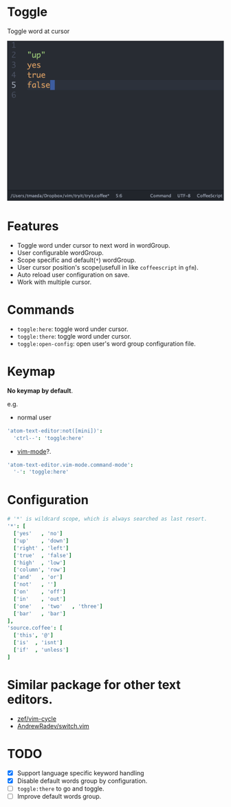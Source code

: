 # Toggle

Toggle word at cursor

![gif](https://raw.githubusercontent.com/t9md/t9md/846644d6d84621ec8d2b2405d1b0059c9a357714/img/atom-toggle.gif)

# Features

* Toggle word under cursor to next word in wordGroup.
* User configurable wordGroup.
* Scope specific and default(`*`) wordGroup.
* User cursor position's scope(usefull in like `coffeescript` in `gfm`).
* Auto reload user configuration on save.
* Work with multiple cursor.

# Commands

* `toggle:here`: toggle word under cursor.
* `toggle:there`: toggle word under cursor.
* `toggle:open-config`: open user's word group configuration file.

# Keymap

**No keymap by default**.

e.g.

* normal user

```coffeescript
'atom-text-editor:not([mini])':
  'ctrl--': 'toggle:here'
```

* [vim-mode](https://atom.io/packages/vim-mode)?.

```coffeescript
'atom-text-editor.vim-mode.command-mode':
  '-': 'toggle:here'
```

# Configuration

```coffeescript
# '*' is wildcard scope, which is always searched as last resort.
'*': [
  ['yes'   , 'no']
  ['up'    , 'down']
  ['right' , 'left']
  ['true'  , 'false']
  ['high'  , 'low']
  ['column', 'row']
  ['and'   , 'or']
  ['not'   , '']
  ['on'    , 'off']
  ['in'    , 'out']
  ['one'   , 'two'   , 'three']
  ['bar'   , 'bar']
],
'source.coffee': [
  ['this', '@']
  ['is'  , 'isnt']
  ['if'  , 'unless']
]
```

# Similar package for other text editors.

* [zef/vim-cycle](https://github.com/zef/vim-cycle)
* [AndrewRadev/switch.vim](https://github.com/AndrewRadev/switch.vim)

# TODO
* [x] Support language specific keyword handling
* [x] Disable default words group by configuration.
* [ ] `toggle:there` to go and toggle.
* [ ] Improve default words group.
